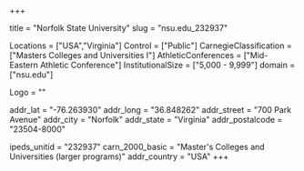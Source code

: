 
+++

title = "Norfolk State University"
slug = "nsu.edu_232937"

Locations = ["USA","Virginia"]
Control = ["Public"]
CarnegieClassification = ["Masters Colleges and Universities I"]
AthleticConferences = ["Mid-Eastern Athletic Conference"]
InstitutionalSize = ["5,000 - 9,999"]
domain = ["nsu.edu"]

Logo = ""

addr_lat = "-76.263930"
addr_long = "36.848262"
addr_street = "700 Park Avenue"
addr_city = "Norfolk"
addr_state = "Virginia"
addr_postalcode = "23504-8000"

ipeds_unitid = "232937"
carn_2000_basic = "Master's Colleges and Universities (larger programs)"
addr_country = "USA"
+++
    
